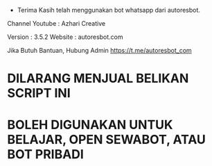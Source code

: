 - Terima Kasih telah menggunakan bot whatsapp dari autoresbot.

Channel Youtube : Azhari Creative

Version : 3.5.2
Website : autoresbot.com

Jika Butuh Bantuan, Hubung Admin
https://t.me/autoresbot_com

# DILARANG MENJUAL BELIKAN SCRIPT INI

# BOLEH DIGUNAKAN UNTUK BELAJAR, OPEN SEWABOT, ATAU BOT PRIBADI
